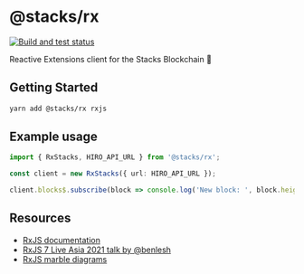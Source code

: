# @stacks/rx

[![Build and test status](https://github.com/metachris/typescript-boilerplate/workflows/Lint%20and%20test/badge.svg)](https://github.com/metachris/micropython-ctl/actions?query=workflow%3A%22Build+and+test%22)

Reactive Extensions client for the Stacks Blockchain 🚀

## Getting Started

```bash
yarn add @stacks/rx rxjs
```

## Example usage

```ts
import { RxStacks, HIRO_API_URL } from '@stacks/rx';

const client = new RxStacks({ url: HIRO_API_URL });

client.blocks$.subscribe(block => console.log('New block: ', block.height));
```

## Resources

- [RxJS documentation](https://rxjs-dev.firebaseapp.com/guide/overview)
- [RxJS 7 Live Asia 2021 talk by @benlesh](https://docs.google.com/presentation/d/1-LU7YE3NWw8jHeAgdmLu4CBfG7osCx6MsSIeFs16k60/edit#slide=id.gd5a1fd8e28_0_415)
- [RxJS marble diagrams](https://rxmarbles.com/)
